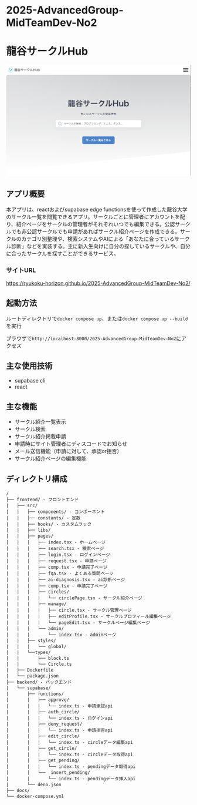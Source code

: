 # 2025-AdvancedGroup-MidTeamDev-No2

# 龍谷サークルHub

![thumbnail.png](./docs/thumbnail.png)

## アプリ概要

本アプリは、reactおよびsupabase edge functionsを使って作成した龍谷大学のサークル一覧を閲覧できるアプリ。サークルごとに管理者にアカウントを配り、紹介ページをサークルの管理者がそれぞれいつでも編集できる。公認サークルでも非公認サークルでも申請があればサークル紹介ページを作成できる。サークルのカテゴリ別整理や、検索システムやAIによる「あなたに合っているサークル診断」などを実装する。主に新入生向けに自分の探しているサークルや、自分に合ったサークルを探すことができるサービス。

### サイトURL

https://ryukoku-horizon.github.io/2025-AdvancedGroup-MidTeamDev-No2/

## 起動方法

ルートディレクトリで`docker compose up`、または`docker compose up --build`を実行

ブラウザで`http://localhost:8000/2025-AdvancedGroup-MidTeamDev-No2`にアクセス

## 主な使用技術

 - supabase cli 
 - react 

## 主な機能

 - サークル紹介一覧表示
 - サークル検索
 - サークル紹介掲載申請
 - 申請時にサイト管理者にディスコードでお知らせ
 - メール送信機能（申請に対して、承認or拒否）
 - サークル紹介ページの編集機能

## ディレクトリ構成
```
/
├── frontend/ - フロントエンド
|   ├── src/
|   |   ├── components/ - コンポーネント
|   |   ├── constants/ - 定数
|   |   ├── hooks/ - カスタムフック     
|   |   ├── libs/
|   |   ├── pages/
|   |   |   ├── index.tsx - ホームページ
|   |   |   ├── search.tsx - 検索ページ
|   |   |   ├── login.tsx - ログインページ
|   |   |   ├── request.tsx - 申請ページ
|   |   |   ├── comp.tsx - 申請完了ページ
|   |   |   ├── fqa.tsx - よくある質問ページ
|   |   |   ├── ai-diagnosis.tsx - ai診断ページ
|   |   |   ├── comp.tsx - 申請完了ページ
|   |   |   ├── circles/
|   |   |   |   └── circlePage.tsx - サークル紹介ページ
|   |   |   ├── manage/
|   |   |   |   ├── circle.tsx - サークル管理ページ
|   |   |   |   ├── editProfile.tsx - サークルプロフィール編集ページ
|   |   |   |   └── pageEdit.tsx - サークルページ編集ページ 
|   |   |   └── admin/
|   |   |       └── index.tsx - adminページ
|   |   ├── styles/
|   |   |   └── global/ 
|   |   └──types/
|   |       ├── block.ts
|   |       └── Circle.ts
|   ├── Dockerfile
|   └── package.json
├── backend/ - バックエンド
|   └── supabase/
|       ├── functions/
|       |   ├── approve/
|       |   |   └── index.ts - 申請承認api
|       |   ├── auth_circle/ 
|       |   |   └── index.ts - ログインapi
|       |   ├── deny_request/
|       |   |   └── index.ts - 申請拒否api
|       |   ├── edit_circle/
|       |   |   └── index.ts - circleデータ編集api
|       |   ├── get_circle/
|       |   |   └── index.ts - circleデータ取得api
|       |   ├── get_pending/
|       |   |   └── index.ts - pendingデータ取得api
|       |   └──  insert_pending/
|       |       └── index.ts - pendingデータ挿入api
|       └── deno.json
├── docs/
└── docker-compose.yml
```

